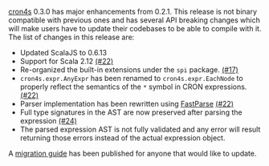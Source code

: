 [cron4s](https://alonsodomin.github.io/cron4s) 0.3.0 has major enhancements from 0.2.1. This release is not
binary compatible with previous ones and has several API breaking changes which will make users have to update
their codebases to be able to compile with it. The list of changes in this release are:

 * Updated ScalaJS to 0.6.13
 * Support for Scala 2.12 [(#22)](https://github.com/alonsodomin/cron4s/pull/22)
 * Re-organized the built-in extensions under the `spi` package. [(#17)](https://github.com/alonsodomin/cron4s/pull/17)
 * `cron4s.expr.AnyExpr` has been renamed to `cron4s.expr.EachNode` to properly reflect the semantics of the `*` symbol in CRON expressions. [(#22)](https://github.com/alonsodomin/cron4s/pull/22)
 * Parser implementation has been rewritten using [FastParse](http://www.lihaoyi.com/fastparse/) [(#22)](https://github.com/alonsodomin/cron4s/pull/22)
 * Full type signatures in the AST are now preserved after parsing the expression [(#24)](https://github.com/alonsodomin/cron4s/pull/24)
 * The parsed expression AST is not fully validated and any error will result returning those errors instead of the actual expression object.

A [migration guide](https://alonsodomin.github.io/cron4s/docs/migration/0_3_0.html) has been published for anyone that would like to update.
